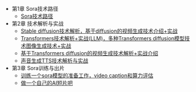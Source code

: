 - 第1章 Sora技术路径
    - [Sora技术路径](chapter1/chapter1_1.md)
- 第2章 技术解析与实战
    - [Stable diffusion技术解析，基于diffusion的视频生成技术介绍+实战](chapter2/chapter2_1/chapter2_1.md)
    - [Transformers技术解析+实战(LLM)，多种Transformers diffusion模型技术图像生成技术+实战](chapter2/chapter2_2/chapter2_2.md)
    - [基于Transformers diffusion的视频生成技术解析+实战介绍](chapter2/chapter2_3/chapter2_3.md)
    - [声音生成TTS技术解析与实战](chapter2/chapter2_4/chapter2_4.md)
- 第3章 Sora训练与出片
    - [训练一个sora模型的准备工作，video caption和算力评估](chapter3/chapter3_1/chapter3_1.md)
    - [做一个自己的AI短片吧](chapter3/chapter3_2/chapter3_2.md)

